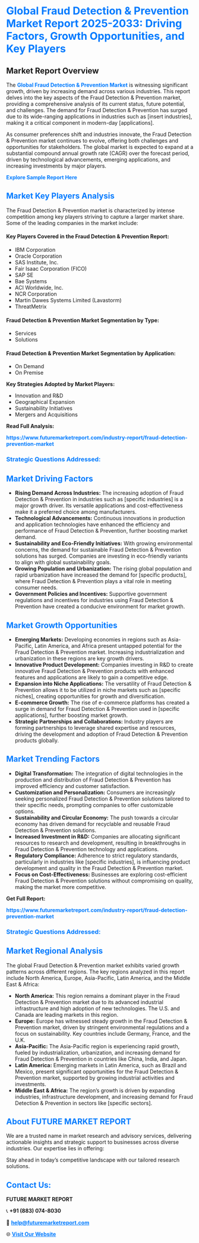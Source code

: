 <h1 style="color: #007BFF;">Global Fraud Detection & Prevention Market Report 2025-2033: Driving Factors, Growth Opportunities, and Key Players</h1>

<section id="overview">
<h2>Market Report Overview</h2>
<p>The <a href="https://www.futuremarketreport.com/industry-report/fraud-detection-prevention-market" style="color: #007BFF; text-decoration: none;"><strong>Global Fraud Detection & Prevention Market</strong></a> is witnessing significant growth, driven by increasing demand across various industries. This report delves into the key aspects of the Fraud Detection & Prevention market, providing a comprehensive analysis of its current status, future potential, and challenges. The demand for Fraud Detection & Prevention has surged due to its wide-ranging applications in industries such as [insert industries], making it a critical component in modern-day [applications].</p>
<p>As consumer preferences shift and industries innovate, the Fraud Detection & Prevention market continues to evolve, offering both challenges and opportunities for stakeholders. The global market is expected to expand at a substantial compound annual growth rate (CAGR) over the forecast period, driven by technological advancements, emerging applications, and increasing investments by major players.</p>
</section>

<section id="overview">
<p><a href="https://www.futuremarketreport.com/request-sample/reportId=45791" style="color: #007BFF; text-decoration: none;"><strong>Explore Sample Report Here</strong></a></p>
</section>

<section id="key-players">
<h2 style="color: #007BFF;">Market Key Players Analysis</h2>
<p>The Fraud Detection & Prevention market is characterized by intense competition among key players striving to capture a larger market share. Some of the leading companies in the market include:</p>
<h4>Key Players Covered in the Fraud Detection & Prevention Report:</h4>
<ul><li>IBM Corporation</li><li>Oracle Corporation</li><li>SAS Institute, Inc.</li><li>Fair Isaac Corporation (FICO)</li><li>SAP SE</li><li>Bae Systems</li><li>ACI Worldwide, Inc.</li><li>NCR Corporation</li><li>Martin Dawes Systems Limited (Lavastorm)</li><li>ThreatMetrix</li></ul>
<h4>Fraud Detection & Prevention Market Segmentation by Type:</h4>
<ul><li>Services</li><li>Solutions</li></ul>

<h4>Fraud Detection & Prevention Market Segmentation by Application:</h4>
<ul><li>On Demand</li><li>On Premise</li></ul>
<p><strong>Key Strategies Adopted by Market Players:</strong></p>
<ul>
<li>Innovation and R&D</li>
<li>Geographical Expansion</li>
<li>Sustainability Initiatives</li>
<li>Mergers and Acquisitions</li>
</ul>
</section>

<section>
<p><strong>Read Full Analysis: </strong></p><a href="https://www.futuremarketreport.com/industry-report/fraud-detection-prevention-market" style="color: #007BFF; text-decoration: none;"><strong>https://www.futuremarketreport.com/industry-report/fraud-detection-prevention-market</strong></a>
<h3 style="color: #007BFF;">Strategic Questions Addressed:</h3>
</section>

<section id="driving-factors">
<h2 style="color: #007BFF;">Market Driving Factors</h2>
<ul>
<li><strong>Rising Demand Across Industries:</strong> The increasing adoption of Fraud Detection & Prevention in industries such as [specific industries] is a major growth driver. Its versatile applications and cost-effectiveness make it a preferred choice among manufacturers.</li>
<li><strong>Technological Advancements:</strong> Continuous innovations in production and application technologies have enhanced the efficiency and performance of Fraud Detection & Prevention, further boosting market demand.</li>
<li><strong>Sustainability and Eco-Friendly Initiatives:</strong> With growing environmental concerns, the demand for sustainable Fraud Detection & Prevention solutions has surged. Companies are investing in eco-friendly variants to align with global sustainability goals.</li>
<li><strong>Growing Population and Urbanization:</strong> The rising global population and rapid urbanization have increased the demand for [specific products], where Fraud Detection & Prevention plays a vital role in meeting consumer needs.</li>
<li><strong>Government Policies and Incentives:</strong> Supportive government regulations and incentives for industries using Fraud Detection & Prevention have created a conducive environment for market growth.</li>
</ul>
</section>

<section id="growth-opportunities">
<h2 style="color: #007BFF;">Market Growth Opportunities</h2>
<ul>
<li><strong>Emerging Markets:</strong> Developing economies in regions such as Asia-Pacific, Latin America, and Africa present untapped potential for the Fraud Detection & Prevention market. Increasing industrialization and urbanization in these regions are key growth drivers.</li>
<li><strong>Innovative Product Development:</strong> Companies investing in R&D to create innovative Fraud Detection & Prevention products with enhanced features and applications are likely to gain a competitive edge.</li>
<li><strong>Expansion into Niche Applications:</strong> The versatility of Fraud Detection & Prevention allows it to be utilized in niche markets such as [specific niches], creating opportunities for growth and diversification.</li>
<li><strong>E-commerce Growth:</strong> The rise of e-commerce platforms has created a surge in demand for Fraud Detection & Prevention used in [specific applications], further boosting market growth.</li>
<li><strong>Strategic Partnerships and Collaborations:</strong> Industry players are forming partnerships to leverage shared expertise and resources, driving the development and adoption of Fraud Detection & Prevention products globally.</li>
</ul>
</section>

<section id="trending-factors">
<h2 style="color: #007BFF;">Market Trending Factors</h2>
<ul>
<li><strong>Digital Transformation:</strong> The integration of digital technologies in the production and distribution of Fraud Detection & Prevention has improved efficiency and customer satisfaction.</li>
<li><strong>Customization and Personalization:</strong> Consumers are increasingly seeking personalized Fraud Detection & Prevention solutions tailored to their specific needs, prompting companies to offer customizable options.</li>
<li><strong>Sustainability and Circular Economy:</strong> The push towards a circular economy has driven demand for recyclable and reusable Fraud Detection & Prevention solutions.</li>
<li><strong>Increased Investment in R&D:</strong> Companies are allocating significant resources to research and development, resulting in breakthroughs in Fraud Detection & Prevention technology and applications.</li>
<li><strong>Regulatory Compliance:</strong> Adherence to strict regulatory standards, particularly in industries like [specific industries], is influencing product development and quality in the Fraud Detection & Prevention market.</li>
<li><strong>Focus on Cost-Effectiveness:</strong> Businesses are exploring cost-efficient Fraud Detection & Prevention solutions without compromising on quality, making the market more competitive.</li>
</ul>
</section>

<section>
<p><strong>Get Full Report: </strong></p><a href="https://www.futuremarketreport.com/industry-report/fraud-detection-prevention-market" style="color: #007BFF; text-decoration: none;"><strong>https://www.futuremarketreport.com/industry-report/fraud-detection-prevention-market</strong></a>
<h3 style="color: #007BFF;">Strategic Questions Addressed:</h3>
</section>


<section id="regional-analysis">
<h2 style="color: #007BFF;">Market Regional Analysis</h2>
<p>The global Fraud Detection & Prevention market exhibits varied growth patterns across different regions. The key regions analyzed in this report include North America, Europe, Asia-Pacific, Latin America, and the Middle East & Africa:</p>
<ul>
<li><strong>North America:</strong> This region remains a dominant player in the Fraud Detection & Prevention market due to its advanced industrial infrastructure and high adoption of new technologies. The U.S. and Canada are leading markets in this region.</li>
<li><strong>Europe:</strong> Europe has witnessed steady growth in the Fraud Detection & Prevention market, driven by stringent environmental regulations and a focus on sustainability. Key countries include Germany, France, and the U.K.</li>
<li><strong>Asia-Pacific:</strong> The Asia-Pacific region is experiencing rapid growth, fueled by industrialization, urbanization, and increasing demand for Fraud Detection & Prevention in countries like China, India, and Japan.</li>
<li><strong>Latin America:</strong> Emerging markets in Latin America, such as Brazil and Mexico, present significant opportunities for the Fraud Detection & Prevention market, supported by growing industrial activities and investments.</li>
<li><strong>Middle East & Africa:</strong> The region’s growth is driven by expanding industries, infrastructure development, and increasing demand for Fraud Detection & Prevention in sectors like [specific sectors].</li>
</ul>
</section>

<footer>
<h2 style="color: #007BFF;">About FUTURE MARKET REPORT</h2>
<p>We are a trusted name in market research and advisory services, delivering actionable insights and strategic support to businesses across diverse industries. Our expertise lies in offering:</p>

<p>Stay ahead in today’s competitive landscape with our tailored research solutions.</p>

<h2 style="color: #007BFF;">Contact Us:</h2>
<p><strong>FUTURE MARKET REPORT</strong></p>
<p>📞 <strong>+91 (883) 074-8030</strong></p>
<p>📧 <strong><a href="mailto:help@futuremarketreport.com" style="color: #007BFF;">help@futuremarketreport.com</a></strong></p>
<p>🌐 <strong><a href="https://www.futuremarketreport.com/" style="color: #007BFF;">Visit Our Website</a></strong></p>
</footer>